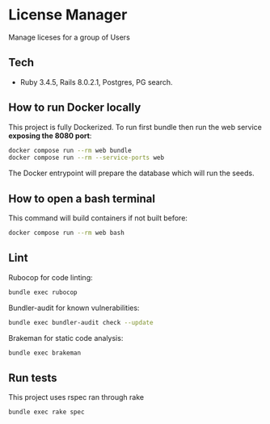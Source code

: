 # License Manager

Manage liceses for a group of Users

## Tech
- Ruby 3.4.5, Rails 8.0.2.1, Postgres, PG search.


## How to run Docker locally 

This project is fully Dockerized. To run first bundle then run the web service **exposing the 8080 port**:

```bash
docker compose run --rm web bundle
docker compose run --rm --service-ports web
```

The Docker entrypoint will prepare the database which will run the seeds.


## How to open a bash terminal

This command will build containers if not built before:

```bash
docker compose run --rm web bash
```


## Lint

Rubocop for code linting:

```bash
bundle exec rubocop
```


Bundler-audit for known vulnerabilities:

```bash
bundle exec bundler-audit check --update
```


Brakeman for static code analysis:

```bash
bundle exec brakeman
```


## Run tests

This project uses rspec ran through rake

```bash
bundle exec rake spec
```
